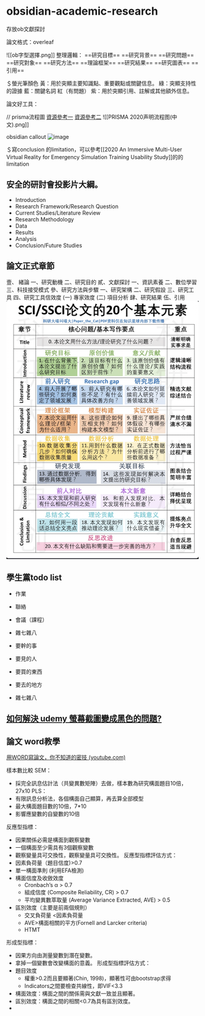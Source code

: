 # obsidian-academic-research
存放ob文獻探討

論文格式：overleaf

![[ob字型選擇.png]]
整理邏輯：
==研究目標==
==研究背景==
==研究問題==
==研究對象==
==研究方法==
==理論框架==
==研究結果==
==研究圖表==
==引用==

＄螢光筆顏色
黃：用於突顯主要知識點、重要觀點或關鍵信息。
綠：突顯支持性的證據
藍：關鍵名詞
紅（有問題）
紫：用於突顯引用、註解或其他額外信息。


論文好工具：

// prisma流程圖
[資源參考一](https://wycswimming.blogspot.com/2022/12/PRISMAflowdiagram.html)
[資源參考二](https://mengte.online/archives/13104)
![[PRISMA 2020声明流程图(中文).png]]



obsidian callout
![image](https://forum.obsidian.md/uploads/default/original/3X/7/e/7e01227e6203044edce77bf50c2ded4fe0f0d194.png)


＄寫conclusion 的limitation，可以參考[[2020 An Immersive Multi-User Virtual Reality for Emergency Simulation Training Usability Study]]的的limitation


## 安全的研討會投影片大綱。
- Introduction
- Research Framework/Research Question
- Current Studies/Literature Review
- Research Methodology
- Data
- Results
- Analysis
- Conclusion/Future Studies
## 論文正式章節
壹、 緒論
一、研究動機
二、研究目的
貳、文獻探討
一、資訊素養
二、數位學習
三、科技接受模式
參、研究方法與步驟
一、研究架構
二、研究假設
三、研究工具
四、研究工具信效度
(一) 專家效度
(二) 項目分析
肆、研究結果
伍、引用
![upgit_20240516_1715837183.png](https://raw.githubusercontent.com/kcwc1029/obsidian-upgit-image/main/2024/05/upgit_20240516_1715837183.png)

## 學生黨todo list
- 作業
- 聯絡
- 會議（課程）
- 雜七雜八

- 要幹的事
- 要見的人
- 要買的東西
- 要去的地方
- 雜七雜八


## [如何解決 udemy 螢幕截圖變成黑色的問題?](https://softnshare.com/awesomescreenshotandudemyblackscreenissue/)



## 論文 word教學
[用WORD寫論文，你不知道的密技 (youtube.com)](https://www.youtube.com/watch?v=gQ7K2hSHqcg)













樣本數比較
SEM：
- 採完全訊息估計法（共變異數矩陣）去做，樣本數為研究構面題目10倍，27x10
PLS：
- 有限訊息分析法，各個構面自己顯算，再去算全部模型
- 最大構面題目數的10倍，7*10
- 影響應變數的自變數的10倍



反應型指標：
- 因果關係必需是構面到觀察變數
- 一個構面至少需具有3個觀察變數  
- 觀察變量具可交換性，觀察變量具可交換性。
反應型指標評估方式：
- 因素負荷量（題目信度)>0.7 
- 單一構面準則 (利用EFA檢測)
- 構面信度及收斂效度
	- Cronbach’s α > 0.7
	- 組成信度 (Composite Reliability, CR) > 0.7
	- 平均變異數萃取量  (Average Variance Extracted, AVE) > 0.5
- 區別效度（主要是前兩個規則）
	- 交叉負荷量 <因素負荷量
	- AVE>構面相關的平方(Fornell and Larcker criteria)
	- HTMT

形成型指標：
- 因果方向由測量變數到潛在變數。
- 拿掉一個變數會改變構面的意義。
形成型指標評估方式：
- 題目效度
	- 權重>0.2而且要顯著(Chin, 1998)，顯著性可由bootstrap求得
	- Indicators之間要檢查共線性，即VIF<3.3
- 構面效度：構面之間的關係需與文獻一致並且顯著。
- 區別效度：構面之間的相關<0.7為具有區別效度。
- 





